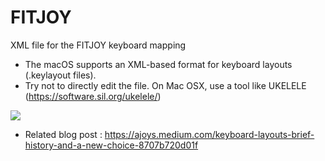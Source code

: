 # FITJOY
XML file for the FITJOY keyboard mapping

* The macOS supports an XML-based format for keyboard layouts (.keylayout files).
* Try not to directly edit the file. On Mac OSX, use a tool like UKELELE (https://software.sil.org/ukelele/)

<img src="https://raw.github.com/aj0y/fitjoy/main/layout.png?sanitize=true">

* Related blog post : https://ajoys.medium.com/keyboard-layouts-brief-history-and-a-new-choice-8707b720d01f
